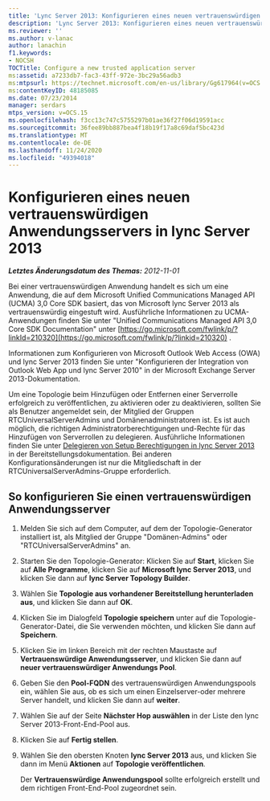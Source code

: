 ```yaml
---
title: 'Lync Server 2013: Konfigurieren eines neuen vertrauenswürdigen Anwendungsservers'
description: 'Lync Server 2013: Konfigurieren eines neuen vertrauenswürdigen Anwendungsservers'
ms.reviewer: ''
ms.author: v-lanac
author: lanachin
f1.keywords:
- NOCSH
TOCTitle: Configure a new trusted application server
ms:assetid: a7233db7-fac3-43ff-972e-3bc29a56adb3
ms:mtpsurl: https://technet.microsoft.com/en-us/library/Gg617964(v=OCS.15)
ms:contentKeyID: 48185085
ms.date: 07/23/2014
manager: serdars
mtps_version: v=OCS.15
ms.openlocfilehash: f3cc13c747c5755297b01ae36f27f06d19591acc
ms.sourcegitcommit: 36fee89bb887bea4f18b19f17a8c69daf5bc423d
ms.translationtype: MT
ms.contentlocale: de-DE
ms.lasthandoff: 11/24/2020
ms.locfileid: "49394018"
---
```

# <a name="configure-a-new-trusted-application-server-in-lync-server-2013"></a>Konfigurieren eines neuen vertrauenswürdigen Anwendungsservers in lync Server 2013

<div data-xmlns="http://www.w3.org/1999/xhtml">

<div class="topic" data-xmlns="http://www.w3.org/1999/xhtml" data-msxsl="urn:schemas-microsoft-com:xslt" data-cs="https://msdn.microsoft.com/">

<div data-asp="https://msdn2.microsoft.com/asp">



</div>

<div id="mainSection">

<div id="mainBody">

<span> </span>

_**Letztes Änderungsdatum des Themas:** 2012-11-01_

Bei einer vertrauenswürdigen Anwendung handelt es sich um eine Anwendung, die auf dem Microsoft Unified Communications Managed API (UCMA) 3,0 Core SDK basiert, das von Microsoft lync Server 2013 als vertrauenswürdig eingestuft wird. Ausführliche Informationen zu UCMA-Anwendungen finden Sie unter "Unified Communications Managed API 3,0 Core SDK Documentation" unter [https://go.microsoft.com/fwlink/p/?linkId=210320](https://go.microsoft.com/fwlink/p/?linkid=210320) .

Informationen zum Konfigurieren von Microsoft Outlook Web Access (OWA) und lync Server 2013 finden Sie unter "Konfigurieren der Integration von Outlook Web App und lync Server 2010" in der Microsoft Exchange Server 2013-Dokumentation.

Um eine Topologie beim Hinzufügen oder Entfernen einer Serverrolle erfolgreich zu veröffentlichen, zu aktivieren oder zu deaktivieren, sollten Sie als Benutzer angemeldet sein, der Mitglied der Gruppen RTCUniversalServerAdmins und Domänenadministratoren ist. Es ist auch möglich, die richtigen Administratorberechtigungen und-Rechte für das Hinzufügen von Serverrollen zu delegieren. Ausführliche Informationen finden Sie unter [Delegieren von Setup Berechtigungen in lync Server 2013](lync-server-2013-delegate-setup-permissions.md) in der Bereitstellungsdokumentation. Bei anderen Konfigurationsänderungen ist nur die Mitgliedschaft in der RTCUniversalServerAdmins-Gruppe erforderlich.

<div>

## <a name="to-configure-a-trusted-application-server"></a>So konfigurieren Sie einen vertrauenswürdigen Anwendungsserver

1.  Melden Sie sich auf dem Computer, auf dem der Topologie-Generator installiert ist, als Mitglied der Gruppe "Domänen-Admins" oder "RTCUniversalServerAdmins" an.

2.  Starten Sie den Topologie-Generator: Klicken Sie auf **Start**, klicken Sie auf **Alle Programme**, klicken Sie auf **Microsoft lync Server 2013**, und klicken Sie dann auf **lync Server Topology Builder**.

3.  Wählen Sie **Topologie aus vorhandener Bereitstellung herunterladen aus**, und klicken Sie dann auf **OK**.

4.  Klicken Sie im Dialogfeld **Topologie speichern** unter auf die Topologie-Generator-Datei, die Sie verwenden möchten, und klicken Sie dann auf **Speichern**.

5.  Klicken Sie im linken Bereich mit der rechten Maustaste auf **Vertrauenswürdige Anwendungsserver**, und klicken Sie dann auf **neuer vertrauenswürdiger Anwendungs Pool**.

6.  Geben Sie den **Pool-FQDN** des vertrauenswürdigen Anwendungspools ein, wählen Sie aus, ob es sich um einen Einzelserver-oder mehrere Server handelt, und klicken Sie dann auf **weiter**.

7.  Wählen Sie auf der Seite **Nächster Hop auswählen** in der Liste den lync Server 2013-Front-End-Pool aus.

8.  Klicken Sie auf **Fertig stellen**.

9.  Wählen Sie den obersten Knoten **lync Server 2013** aus, und klicken Sie dann im Menü **Aktionen** auf **Topologie veröffentlichen**.
    
    Der **Vertrauenswürdige Anwendungspool** sollte erfolgreich erstellt und dem richtigen Front-End-Pool zugeordnet sein.

</div>

</div>

<span> </span>

</div>

</div>

</div>

